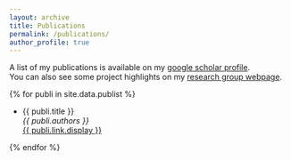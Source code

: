```yaml
---
layout: archive
title: Publications
permalink: /publications/
author_profile: true
---
```


A list of my publications is available on my [google scholar profile](https://scholar.google.com/citations?user=QJQMYLsAAAAJ&hl). \
You can also see some project highlights on my [research group webpage](https://corail-research.github.io/publications/).

{% for publi in site.data.publist %}

  * {{ publi.title }} <br />
   <em>{{ publi.authors }} </em><br /><a href="{{ publi.link.url }}">{{ publi.link.display }}</a>

{% endfor %}
